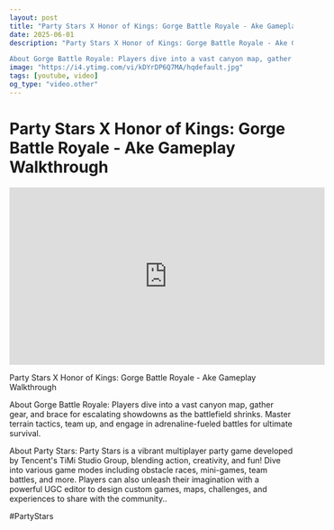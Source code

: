 ```yaml
---
layout: post
title: "Party Stars X Honor of Kings: Gorge Battle Royale - Ake Gameplay Walkthrough"
date: 2025-06-01
description: "Party Stars X Honor of Kings: Gorge Battle Royale - Ake Gameplay Walkthrough

About Gorge Battle Royale: Players dive into a vast canyon map, gather gea..."
image: "https://i4.ytimg.com/vi/kDYrDP6Q7MA/hqdefault.jpg"
tags: [youtube, video]
og_type: "video.other"
---
```


<script type="application/ld+json">
{
  "@context": "http://schema.org",
  "@type": "VideoObject",
  "name": "Party Stars X Honor of Kings: Gorge Battle Royale - Ake Gameplay Walkthrough",
  "description": "Party Stars X Honor of Kings: Gorge Battle Royale - Ake Gameplay Walkthrough\n\nAbout Gorge Battle Royale: Players dive into a vast canyon map, gather gear, and brace for escalating showdowns as the battlefield shrinks. Master terrain tactics, team up, and engage in adrenaline-fueled battles for ultimate survival. \n\nAbout Party Stars: Party Stars is a vibrant multiplayer party game developed by Tencent's TiMi Studio Group, blending action, creativity, and fun! Dive into various game modes including obstacle races, mini-games, team battles, and more. Players can also unleash their imagination with a powerful UGC editor to design custom games, maps, challenges, and experiences to share with the community.. \n\n#PartyStars",
  "thumbnailUrl": "https://i4.ytimg.com/vi/kDYrDP6Q7MA/hqdefault.jpg",
  "uploadDate": "2025-06-01T08:42:01",
  "embedUrl": "https://www.youtube.com/embed/kDYrDP6Q7MA",
  "publisher": {
    "@type": "Person",
    "name": "Celo Zaga"
  },
  "mainEntityOfPage": {
    "@type": "WebPage",
    "@id": "https://celozaga.github.io/2025/06/01/party-stars-x-honor-of-kings:-gorge-battle-royale---ake-gameplay-walkthrough-kDYrDP6Q7MA.html"
  },
  "duration": "PT0M0S"
}
</script>

<script type="application/ld+json">
{
  "@context": "http://schema.org",
  "@type": "BlogPosting",
  "headline": "Party Stars X Honor of Kings: Gorge Battle Royale - Ake Gameplay Walkthrough",
  "image": "https://i4.ytimg.com/vi/kDYrDP6Q7MA/hqdefault.jpg",
  "publisher": {
    "@type": "Person",
    "name": "Celo Zaga"
  },
  "url": "https://celozaga.github.io/2025/06/01/party-stars-x-honor-of-kings:-gorge-battle-royale---ake-gameplay-walkthrough-kDYrDP6Q7MA.html",
  "datePublished": "2025-06-01T08:42:01",
  "dateCreated": "2025-06-01T08:42:01",
  "dateModified": "2025-06-01T08:42:01",
  "description": "Party Stars X Honor of Kings: Gorge Battle Royale - Ake Gameplay Walkthrough\n\nAbout Gorge Battle Royale: Players dive into a vast canyon map, gather gea...",
  "author": {
    "@type": "Person",
    "name": "Celo Zaga"
  },
  "mainEntityOfPage": {
    "@type": "WebPage",
    "@id": "https://celozaga.github.io/2025/06/01/party-stars-x-honor-of-kings:-gorge-battle-royale---ake-gameplay-walkthrough-kDYrDP6Q7MA.html"
  }
}
</script>

<h1 class="youtube-post-title">Party Stars X Honor of Kings: Gorge Battle Royale - Ake Gameplay Walkthrough</h1>

<iframe width="560" height="315" src="https://www.youtube.com/embed/kDYrDP6Q7MA" class="youtube-post-embed" frameborder="0" allowfullscreen></iframe>

<p class="youtube-post-description">Party Stars X Honor of Kings: Gorge Battle Royale - Ake Gameplay Walkthrough

About Gorge Battle Royale: Players dive into a vast canyon map, gather gear, and brace for escalating showdowns as the battlefield shrinks. Master terrain tactics, team up, and engage in adrenaline-fueled battles for ultimate survival. 

About Party Stars: Party Stars is a vibrant multiplayer party game developed by Tencent's TiMi Studio Group, blending action, creativity, and fun! Dive into various game modes including obstacle races, mini-games, team battles, and more. Players can also unleash their imagination with a powerful UGC editor to design custom games, maps, challenges, and experiences to share with the community.. 

#PartyStars</p>
